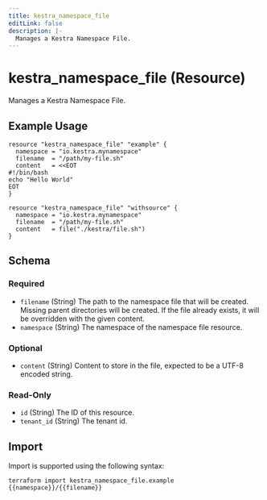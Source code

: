 ```yaml
---
title: kestra_namespace_file
editLink: false
description: |-
  Manages a Kestra Namespace File.
---
```


# kestra_namespace_file (Resource)

Manages a Kestra Namespace File.

## Example Usage

```hcl
resource "kestra_namespace_file" "example" {
  namespace = "io.kestra.mynamespace"
  filename  = "/path/my-file.sh"
  content   = <<EOT
#!/bin/bash
echo "Hello World"
EOT
}

resource "kestra_namespace_file" "withsource" {
  namespace = "io.kestra.mynamespace"
  filename  = "/path/my-file.sh"
  content   = file("./kestra/file.sh")
}
```

<!-- schema generated by tfplugindocs -->
## Schema

### Required

- `filename` (String) The path to the namespace file that will be created.
Missing parent directories will be created.
If the file already exists, it will be overridden with the given content.
- `namespace` (String) The namespace of the namespace file resource.

### Optional

- `content` (String) Content to store in the file, expected to be a UTF-8 encoded string.

### Read-Only

- `id` (String) The ID of this resource.
- `tenant_id` (String) The tenant id.

## Import

Import is supported using the following syntax:

```shell
terraform import kestra_namespace_file.example {{namespace}}/{{filename}}
```
